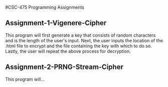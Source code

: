 #CSC-475 Programming Assignments

## Assignment-1-Vigenere-Cipher

This program will first generate a key that consists of random characters and is the length of the user's input.
Next, the user inputs the location of the .html file to encrypt and the file containing the key with which to do so.
Lastly, the user will repeat the above process for decryption.

## Assignment-2-PRNG-Stream-Cipher

This program will...
